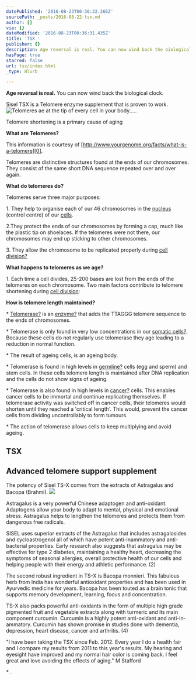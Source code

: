 ```yaml
---
datePublished: '2016-08-23T00:36:32.266Z'
sourcePath: _posts/2016-08-22-tsx.md
author: []
via: {}
dateModified: '2016-08-23T00:36:31.435Z'
title: 'TSX '
publisher: {}
description: Age reversal is real. You can now wind back the biological clock.
hasPage: true
starred: false
url: tsx/index.html
_type: Blurb

---
```

**Age reversal is real.** You can now wind back the biological clock.

Sisel TSX is a Telomere enzyme supplement that is proven to work.
![Telomeres ae at the tip of every cell in your body.....](https://the-grid-user-content.s3-us-west-2.amazonaws.com/58c87243-8504-4f3d-8ad5-005ccf951d9a.png)

Telomere shortening is a primary cause of aging

**What are Telomeres?**

This information is courtesy of [http://www.yourgenome.org/facts/what-is-a-telomere][0].

Telomeres are distinctive structures found at the ends of our chromosomes. They consist of the same short DNA sequence repeated over and over again.

**What do telomeres do?**

Telomeres serve three major purposes:

1\. They help to organise each of our 46 chromosomes in the [nucleus][1] (control centre) of our [cells][2].

2.They protect the ends of our chromosomes by forming a cap, much like the plastic tip on shoelaces. If the telomeres were not there, our chromosomes may end up sticking to other chromosomes.

3\. They allow the chromosome to be replicated properly during [cell division?][3]

**What happens to telomeres as we age?**

1\. Each time a cell divides, 25-200 bases are lost from the ends of the telomeres on each chromosome. Two main factors contribute to telomere shortening during [cell division][3]:

**How is telomere length maintained?**

\* [Telomerase?][4] is an [enzyme?][5] that adds the TTAGGG telomere sequence to the ends of chromosomes.

\* Telomerase is only found in very low concentrations in our [somatic cells?][6]. Because these cells do not regularly use telomerase they age leading to a reduction in normal function.

\* The result of ageing cells, is an ageing body.

\* Telomerase is found in high levels in [germline?][7] cells (egg and sperm) and stem cells. In these cells telomere length is maintained after DNA replication and the cells do not show signs of ageing.

\* Telomerase is also found in high levels in [cancer?][8] cells. This enables cancer cells to be immortal and continue replicating themselves. If telomerase activity was switched off in cancer cells, their telomeres would shorten until they reached a 'critical length'. This would, prevent the cancer cells from dividing uncontrollably to form tumours.

\* The action of telomerase allows cells to keep multiplying and avoid ageing.

## TSX 

## Advanced telomere support supplement

The potency of Sisel TS-X comes from the extracts of Astragalus and Bacopa (Brahmi).
![](https://s3-us-west-2.amazonaws.com/the-grid-img/p/d1ca8ef9e6929c69b57978caee79d2c69a7aac41.png)

Astragalus is a very powerful Chinese adaptogen and anti-oxidant. Adaptogens allow your body to adapt to mental, physical and emotional stress. Astragalus helps to lengthen the telomeres and protects them from dangerous free radicals.

SISEL uses superior extracts of the Astragalus that includes astragalosides and cycloastrogenol all of which have potent anti-in­ammatory and anti-bacterial properties. Early research also suggests that astragalus may be effective for type 2 diabetes, maintaining a healthy heart, decreasing the symptoms of seasonal allergies, overall protective health of our cells and helping people with their energy and athletic performance. (2)

The second robust ingredient in TS-X is Bacopa monnieri. This fabulous herb from India has wonderful antioxidant properties and has been used in Ayurvedic medicine for years. Bacopa has been touted as a brain tonic that supports memory development, learning, focus and concentration.

TS-X also packs powerful anti-oxidants in the form of multiple high grade pigmented fruit and vegetable extracts along with turmeric and its main component curcumin. Curcumin is a highly potent anti-oxidant and anti-in­ammatory. Curcumin has shown promise in studies done with dementia, depression, heart disease, cancer and arthritis. (4)

"I have been taking the TSX since Feb. 2012\. Every year I do a health fair and I compare my results from 2011 to this year's results. My hearing and eyesight have improved and my normal hair color is coming back. I feel great and love avoiding the effects of aging." M Stafford

\* .

[0]: http://www.yourgenome.org/facts/what-is-a-telomere
[1]: javascript:void(%22Click%20to%20expand%20this%20glossary%20term%22) "A structure at the centre of all eukaryotic cells that contains the genome and acts as the ‘control room’ for the cell."
[2]: javascript:void(%22Click%20to%20expand%20this%20glossary%20term%22) "The basic structural, functional, biological unit of all living organisms. Cells provide structure for the body, take in nutrients from food and carry out the important day-to-day functions for life."
[3]: javascript:void(%22Click%20to%20expand%20this%20glossary%20term%22) "When one cell splits into two daughter cells, each containing the same genetic material."
[4]: javascript:void(%22Click%20to%20expand%20this%20glossary%20term%22) "This is an enzyme that adds the DNA sequence repeat TTAGGG, also known as telomeres, to the ends of chromosomes."
[5]: javascript:void(%22Click%20to%20expand%20this%20glossary%20term%22) "Biological molecules, usually proteins that are responsible for thousands of metabolic processes essential to life."
[6]: javascript:void(%22Click%20to%20expand%20this%20glossary%20term%22) "Any cell forming the body of an organism. Includes all cells except the sex cells/germ cells."
[7]: javascript:void(%22Click%20to%20expand%20this%20glossary%20term%22) "The genetic material being passed from generation to generation through the germ cells (sperm and egg)."
[8]: javascript:void(%22Click%20to%20expand%20this%20glossary%20term%22) "A common genetic disease caused by mutations in our DNA that lead to uncontrolled cell proliferation and the formation of a tumour."